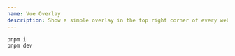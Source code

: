 ```yaml
---
name: Vue Overlay
description: Show a simple overlay in the top right corner of every website.
---
```


```sh
pnpm i
pnpm dev
```
